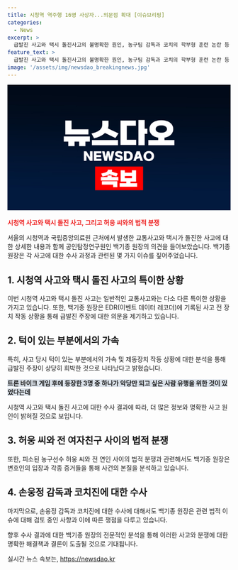 ```yaml
---
title: 시청역 역주행 16명 사상자...의문점 확대 [이슈브리핑]
categories:
  - News
excerpt: >
  급발진 사고와 택시 돌진사고의 불명확한 원인, 농구팀 감독과 코치의 학부형 훈련 논란 등 다양한 법적 쟁점이 논의되고 있습니다. 급발진 사고의 EDR 기록, 택시 운전자의 주장, 변호인 선임 등을 통해 사건의 복잡성과 논란을 다루고 있습니다. 또한, 피해아동의 부모와 감독 사이의 대화 녹취록이 공개됨에 따라 사건의 영향에 대해 논의됐습니다.
feature_text: >
  급발진 사고와 택시 돌진사고의 불명확한 원인, 농구팀 감독과 코치의 학부형 훈련 논란 등 다양한 법적 쟁점이 논의되고 있습니다. 급발진 사고의 EDR 기록, 택시 운전자의 주장, 변호인 선임 등을 통해 사건의 복잡성과 논란을 다루고 있습니다. 또한, 피해아동의 부모와 감독 사이의 대화 녹취록이 공개됨에 따라 사건의 영향에 대해 논의됐습니다.
image: '/assets/img/newsdao_breakingnews.jpg'
---
```


<p><img src="/assets/img/newsdao_breakingnews.jpg" alt="koreaapp 속보" /></p>

<p><b><span style="color: #ee2323;">시청역 사고와 택시 돌진 사고, 그리고 허웅 씨와의 법적 분쟁</span></b></p>

<p>서울의 시청역과 국립중앙의료원 근처에서 발생한 교통사고와 택시가 돌진한 사고에 대한 상세한 내용과 함께 공인탐정연구원인 백기종 원장의 의견을 들어보았습니다. 백기종 원장은 각 사고에 대한 수사 과정과 관련된 몇 가지 이슈를 짚어주었습니다.</p>

<h2 data-ke-size="size26">1. 시청역 사고와 택시 돌진 사고의 특이한 상황</h2>

<p>이번 시청역 사고와 택시 돌진 사고는 일반적인 교통사고와는 다소 다른 특이한 상황을 가지고 있습니다. 또한, 백기종 원장은 EDR(이벤트 데이터 레코더)에 기록된 사고 전 장치 작동 상황을 통해 급발진 주장에 대한 의문을 제기하고 있습니다.</p>

<h2 data-ke-size="size26">2. 턱이 있는 부분에서의 가속</h2>

<p>특히, 사고 당시 턱이 있는 부분에서의 가속 및 제동장치 작동 상황에 대한 분석을 통해 급발진 주장이 상당히 희박한 것으로 나타났다고 밝혔습니다.</p>

<p><b><span style="background-color: #21538527;">트론 바이크 게임 후에 등장한 3명 중 하나가 악당만 되고 싶은 사람 유행을 위한 것이 있었다는데</span></b></p>

<p data-ke-size="size16">시청역 사고와 택시 돌진 사고에 대한 수사 결과에 따라, 더 많은 정보와 명확한 사고 원인이 밝혀질 것으로 보입니다.</p>

<h2 data-ke-size="size26">3. 허웅 씨와 전 여자친구 사이의 법적 분쟁</h2>

<p>또한, 피소된 농구선수 허웅 씨와 전 연인 사이의 법적 분쟁과 관련해서도 백기종 원장은 변호인의 입장과 각종 증거들을 통해 사건의 본질을 분석하고 있습니다.</p>

<h2 data-ke-size="size26">4. 손웅정 감독과 코치진에 대한 수사</h2>

<p>마지막으로, 손웅정 감독과 코치진에 대한 수사에 대해서도 백기종 원장은 관련 법적 이슈에 대해 검토 중인 사항과 이에 따른 쟁점을 다루고 있습니다.</p>

<p>향후 수사 결과에 대한 백기종 원장의 전문적인 분석을 통해 이러한 사고와 분쟁에 대한 명확한 해결책과 결론이 도출될 것으로 기대됩니다.</p>
실시간 뉴스 속보는, <a href="https://newsdao.kr" rel="dofollow">https://newsdao.kr</a>


